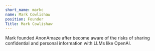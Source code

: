 ```yaml
---
short_name: markc
name: Mark Cowlishaw
position: Founder
Title: Mark Cowlishaw
---
```

Mark founded AnonAmaze after become aware of the risks of sharing confidential and personal information with LLMs like OpenAI.
